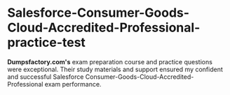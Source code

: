 # Salesforce-Consumer-Goods-Cloud-Accredited-Professional-practice-test
**Dumpsfactory.com's** exam preparation course and practice questions were exceptional. Their study materials and support ensured my confident and successful Salesforce Consumer-Goods-Cloud-Accredited-Professional exam performance.
